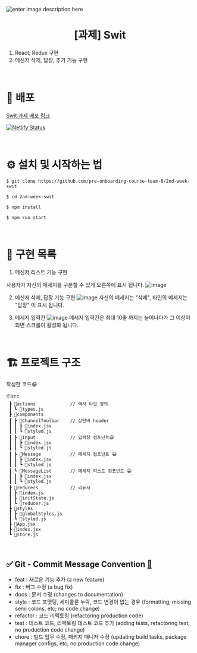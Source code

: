 ![enter image description here](https://user-images.githubusercontent.com/24728385/148955263-b3a0e063-6950-46f2-82e9-1fcabc24e19e.jpeg)

<h1 align="middle">[과제] Swit</h1>

1. React, Redux 구현
2. 메신저 삭제, 답장, 추가 기능 구현
<br/>

# 🔗 배포
[Swit 과제 배포 링크](https://infallible-panini-19ee47.netlify.app/)

[![Netlify Status](https://api.netlify.com/api/v1/badges/4cdb7c60-5f99-420f-9f10-5420389e3332/deploy-status)](https://app.netlify.com/sites/infallible-panini-19ee47/deploys)

<br/>

# ⚙️ 설치 및 시작하는 법

```
$ git clone https://github.com/pre-onboarding-course-team-6/2nd-week-swit

$ cd 2nd-week-swit

$ npm install

$ npm run start
```
<br/>

# 🏹 구현 목록

1. 메신저 리스트 기능 구현

사용자가 자신의 메세지를 구분할 수 있게 오른쪽에 표시 됩니다.
![image](https://user-images.githubusercontent.com/40172373/156320285-09b25c44-abf8-4b37-9e5e-f147f9faad5c.png)

2. 메신저 삭제, 답장 기능 구현
![image](https://user-images.githubusercontent.com/40172373/156320518-f2fa3049-ac49-433d-9983-5e8529a24abb.png)
자신의 메세지는 "삭제", 타인의 메세지는 "답장" 이 표시 됩니다.

3. 메세지 입력칸
![image](https://user-images.githubusercontent.com/40172373/156321022-62e80415-90b2-487d-9883-f5c434104974.png)
메세지 입력칸은 최대 10줄 까지는 늘어나다가 그 이상이 되면 스크롤이 활성화 됩니다.


<br/>

# 🏗 프로젝트 구조

작성한 코드😀

```
📦src
 ┣ 📂actions             // 액셔 타입 정의
 ┃ ┗ 📜types.js
 ┣ 📂components
 ┃ ┣ 📂ChannelToolbar    // 상단바 header
 ┃ ┃ ┣ 📜index.jsx
 ┃ ┃ ┗ 📜styled.js
 ┃ ┣ 📂Input             // 입력창 컴포넌트😀
 ┃ ┃ ┣ 📜index.jsx
 ┃ ┃ ┗ 📜styled.js
 ┃ ┣ 📂Message           // 메세지 컴포넌트 😀
 ┃ ┃ ┣ 📜index.jsx
 ┃ ┃ ┗ 📜styled.js
 ┃ ┗ 📂MessageList       // 메세지 리스트 컴포넌트 😀
 ┃ ┃ ┣ 📜index.jsx
 ┃ ┃ ┗ 📜styled.js
 ┣ 📂reducers            // 리듀서
 ┃ ┣ 📜index.js
 ┃ ┣ 📜initState.js
 ┃ ┗ 📜reducer.js
 ┣ 📂styles
 ┃ ┣ 📜globalStyles.js
 ┃ ┗ 📜styled.js
 ┣ 📜App.jsx
 ┣ 📜index.jsx
 ┗ 📜store.js

```
<br/>

## ✅ Git - Commit Message Convention [🔗](https://webruden.tistory.com/486)

- feat : 새로운 기능 추가 (a new feature)
- fix : 버그 수정 (a bug fix)
- docs : 문서 수정 (changes to documentation)
- style : 코드 포맷팅, 세미콜론 누락, 코드 변경이 없는 경우 (formatting, missing semi colons, etc; no code change)
- refactor : 코드 리펙토링 (refactoring production code)
- test : 테스트 코드, 리펙토링 테스트 코드 추가 (adding tests, refactoring test; no production code change)
- chore : 빌드 업무 수정, 패키지 매니저 수정 (updating build tasks, package manager configs, etc; no production code change)
